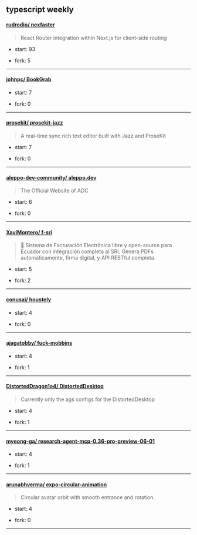 ## typescript weekly

#### [rudrodip/ nexfaster](https://github.com/rudrodip/nexfaster)
>  React Router integration within Next.js for client-side routing
+ start: 93
+ fork: 5
---
#### [johnpc/ BookGrab](https://github.com/johnpc/BookGrab)
>  
+ start: 7
+ fork: 0
---
#### [prosekit/ prosekit-jazz](https://github.com/prosekit/prosekit-jazz)
>  A real-time sync rich text editor built with Jazz and ProseKit
+ start: 7
+ fork: 0
---
#### [aleppo-dev-community/ aleppo.dev](https://github.com/aleppo-dev-community/aleppo.dev)
>  The Official Website of ADC
+ start: 6
+ fork: 0
---
#### [XaviMontero/ f-sri](https://github.com/XaviMontero/f-sri)
>  🧾 Sistema de Facturación Electrónica libre y open-source para Ecuador con integración completa al SRI. Genera PDFs automáticamente, firma digital, y API RESTful completa.
+ start: 5
+ fork: 2
---
#### [conusai/ houstely](https://github.com/conusai/houstely)
>  
+ start: 4
+ fork: 0
---
#### [ajagatobby/ fuck-mobbins](https://github.com/ajagatobby/fuck-mobbins)
>  
+ start: 4
+ fork: 1
---
#### [DistortedDragon1o4/ DistortedDesktop](https://github.com/DistortedDragon1o4/DistortedDesktop)
>  Currently only the ags configs for the DistortedDesktop
+ start: 4
+ fork: 1
---
#### [myeong-ga/ research-agent-mcp-0.36-pro-preview-06-01](https://github.com/myeong-ga/research-agent-mcp-0.36-pro-preview-06-01)
>  
+ start: 4
+ fork: 1
---
#### [arunabhverma/ expo-circular-animation](https://github.com/arunabhverma/expo-circular-animation)
>  Circular avatar orbit with smooth entrance and rotation.
+ start: 4
+ fork: 0
---